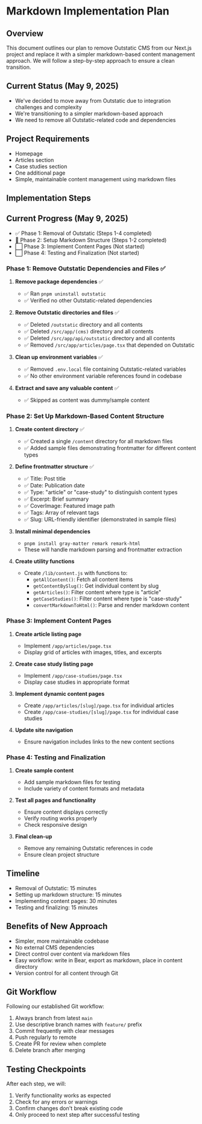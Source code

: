# Markdown Implementation Plan

## Overview
This document outlines our plan to remove Outstatic CMS from our Next.js project and replace it with a simpler markdown-based content management approach. We will follow a step-by-step approach to ensure a clean transition.

## Current Status (May 9, 2025)
- We've decided to move away from Outstatic due to integration challenges and complexity
- We're transitioning to a simpler markdown-based approach
- We need to remove all Outstatic-related code and dependencies

## Project Requirements
- Homepage
- Articles section
- Case studies section
- One additional page
- Simple, maintainable content management using markdown files

## Implementation Steps

## Current Progress (May 9, 2025)
- ✅ Phase 1: Removal of Outstatic (Steps 1-4 completed)
- 🔄 Phase 2: Setup Markdown Structure (Steps 1-2 completed)
- ⬜ Phase 3: Implement Content Pages (Not started)
- ⬜ Phase 4: Testing and Finalization (Not started)

### Phase 1: Remove Outstatic Dependencies and Files ✅
1. **Remove package dependencies** ✅
   - ✅ Ran `pnpm uninstall outstatic`
   - ✅ Verified no other Outstatic-related dependencies

2. **Remove Outstatic directories and files** ✅
   - ✅ Deleted `/outstatic` directory and all contents
   - ✅ Deleted `/src/app/(cms)` directory and all contents
   - ✅ Deleted `/src/app/api/outstatic` directory and all contents
   - ✅ Removed `/src/app/articles/page.tsx` that depended on Outstatic

3. **Clean up environment variables** ✅
   - ✅ Removed `.env.local` file containing Outstatic-related variables
   - ✅ No other environment variable references found in codebase

4. **Extract and save any valuable content** ✅
   - ✅ Skipped as content was dummy/sample content

### Phase 2: Set Up Markdown-Based Content Structure
1. **Create content directory** ✅
   - ✅ Created a single `/content` directory for all markdown files
   - ✅ Added sample files demonstrating frontmatter for different content types

2. **Define frontmatter structure** ✅
   - ✅ Title: Post title
   - ✅ Date: Publication date
   - ✅ Type: "article" or "case-study" to distinguish content types
   - ✅ Excerpt: Brief summary
   - ✅ CoverImage: Featured image path
   - ✅ Tags: Array of relevant tags
   - ✅ Slug: URL-friendly identifier (demonstrated in sample files)

3. **Install minimal dependencies**
   - `pnpm install gray-matter remark remark-html`
   - These will handle markdown parsing and frontmatter extraction

4. **Create utility functions**
   - Create `/lib/content.js` with functions to:
     - `getAllContent()`: Fetch all content items
     - `getContentBySlug()`: Get individual content by slug
     - `getArticles()`: Filter content where type is "article"
     - `getCaseStudies()`: Filter content where type is "case-study"
     - `convertMarkdownToHtml()`: Parse and render markdown content

### Phase 3: Implement Content Pages
1. **Create article listing page**
   - Implement `/app/articles/page.tsx`
   - Display grid of articles with images, titles, and excerpts

2. **Create case study listing page**
   - Implement `/app/case-studies/page.tsx`
   - Display case studies in appropriate format

3. **Implement dynamic content pages**
   - Create `/app/articles/[slug]/page.tsx` for individual articles
   - Create `/app/case-studies/[slug]/page.tsx` for individual case studies

4. **Update site navigation**
   - Ensure navigation includes links to the new content sections

### Phase 4: Testing and Finalization
1. **Create sample content**
   - Add sample markdown files for testing
   - Include variety of content formats and metadata

2. **Test all pages and functionality**
   - Ensure content displays correctly
   - Verify routing works properly
   - Check responsive design

3. **Final clean-up**
   - Remove any remaining Outstatic references in code
   - Ensure clean project structure

## Timeline
- Removal of Outstatic: 15 minutes
- Setting up markdown structure: 15 minutes
- Implementing content pages: 30 minutes
- Testing and finalizing: 15 minutes

## Benefits of New Approach
- Simpler, more maintainable codebase
- No external CMS dependencies
- Direct control over content via markdown files
- Easy workflow: write in Bear, export as markdown, place in content directory
- Version control for all content through Git

## Git Workflow
Following our established Git workflow:
1. Always branch from latest `main`
2. Use descriptive branch names with `feature/` prefix
3. Commit frequently with clear messages
4. Push regularly to remote
5. Create PR for review when complete
6. Delete branch after merging

## Testing Checkpoints
After each step, we will:
1. Verify functionality works as expected
2. Check for any errors or warnings
3. Confirm changes don't break existing code
4. Only proceed to next step after successful testing
